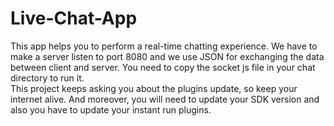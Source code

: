 # Live-Chat-App
This app helps you to perform a real-time chatting experience. We have to make a server listen to port 8080 and we use JSON for exchanging the data between client and server.  You need to copy the socket js file in your chat directory to run it.\
This project keeps asking you about the plugins update, so keep your internet alive. And moreover, you will need to update your SDK version and also you have to update your instant run plugins.
